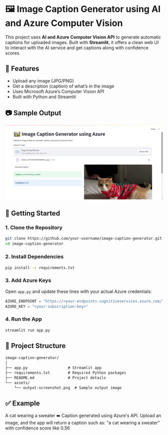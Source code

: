 # 🖼️ Image Caption Generator using AI and Azure Computer Vision

This project uses **AI and Azure Computer Vision API** to generate automatic captions for uploaded images. Built with **Streamlit**, it offers a clean web UI to interact with the AI service and get captions along with confidence scores.

## 🔧 Features

- Upload any image (JPG/PNG)
- Get a description (caption) of what’s in the image
- Uses Microsoft Azure’s Computer Vision API
- Built with Python and Streamlit

## 📷 Sample Output

![Output Screenshot](assets/output-screenshot.png)

## 🚀 Getting Started

### 1. Clone the Repository

```bash
git clone https://github.com/your-username/image-caption-generator.git
cd image-caption-generator
```

### 2. Install Dependencies

```bash
pip install -r requirements.txt
```

### 3. Add Azure Keys

Open `app.py` and update these lines with your actual Azure credentials:

```python
AZURE_ENDPOINT = "https://<your-endpoint>.cognitiveservices.azure.com/"
AZURE_KEY = "<your-subscription-key>"
```

### 4. Run the App

```bash
streamlit run app.py
```

## 📁 Project Structure

```
image-caption-generator/
│
├── app.py                  # Streamlit app
├── requirements.txt        # Required Python packages
├── README.md               # Project details
└── assets/
    └── output-screenshot.png  # Sample output image
```

## ✅ Example

A cat wearing a sweater ➡️ Caption generated using Azure's API.
Upload an image, and the app will return a caption such as:
"a cat wearing a sweater"
with confidence score like 0.56




